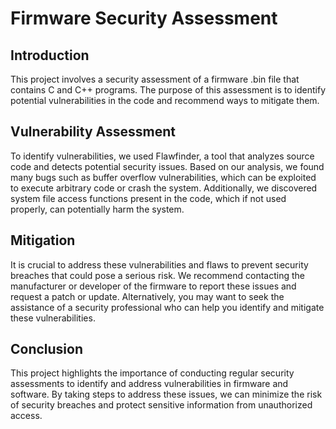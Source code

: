 # Firmware Security Assessment

## Introduction

This project involves a security assessment of a firmware .bin file that contains C and C++ programs. The purpose of this assessment is to identify potential vulnerabilities in the code and recommend ways to mitigate them.

## Vulnerability Assessment

To identify vulnerabilities, we used Flawfinder, a tool that analyzes source code and detects potential security issues. Based on our analysis, we found many bugs such as buffer overflow vulnerabilities, which can be exploited to execute arbitrary code or crash the system. Additionally, we discovered system file access functions present in the code, which if not used properly, can potentially harm the system.

## Mitigation

It is crucial to address these vulnerabilities and flaws to prevent security breaches that could pose a serious risk. We recommend contacting the manufacturer or developer of the firmware to report these issues and request a patch or update. Alternatively, you may want to seek the assistance of a security professional who can help you identify and mitigate these vulnerabilities.

## Conclusion

This project highlights the importance of conducting regular security assessments to identify and address vulnerabilities in firmware and software. By taking steps to address these issues, we can minimize the risk of security breaches and protect sensitive information from unauthorized access.
